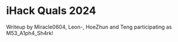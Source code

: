# iHack Quals 2024
Writeup by Miracle0604, Leon-, HoeZhun and Teng participating as M53_A1ph4_Sh4rk!